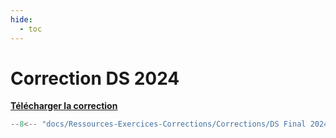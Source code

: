 ```yaml
---
hide:
  - toc
---
```


# Correction DS 2024

<a href="/Ressources-Exercices-Corrections/Corrections/DS Final 2024.py" download>**Télécharger la correction**</a>

```python
--8<-- "docs/Ressources-Exercices-Corrections/Corrections/DS Final 2024.py"
```
